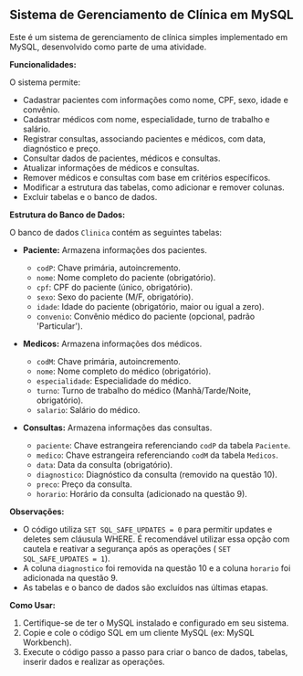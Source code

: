 ## Sistema de Gerenciamento de Clínica em MySQL

Este é um sistema de gerenciamento de clínica simples implementado em MySQL, desenvolvido como parte de uma atividade. 

**Funcionalidades:**

O sistema permite:

- Cadastrar pacientes com informações como nome, CPF, sexo, idade e convênio.
- Cadastrar médicos com nome, especialidade, turno de trabalho e salário.
- Registrar consultas, associando pacientes e médicos, com data, diagnóstico e preço.
- Consultar dados de pacientes, médicos e consultas.
- Atualizar informações de médicos e consultas.
- Remover médicos e consultas com base em critérios específicos.
- Modificar a estrutura das tabelas, como adicionar e remover colunas.
- Excluir tabelas e o banco de dados.

**Estrutura do Banco de Dados:**

O banco de dados `Clinica` contém as seguintes tabelas:

- **Paciente:** Armazena informações dos pacientes.
    - `codP`: Chave primária, autoincremento.
    - `nome`: Nome completo do paciente (obrigatório).
    - `cpf`: CPF do paciente (único, obrigatório).
    - `sexo`: Sexo do paciente (M/F, obrigatório).
    - `idade`: Idade do paciente (obrigatório, maior ou igual a zero).
    - `convenio`: Convênio médico do paciente (opcional, padrão 'Particular').

- **Medicos:** Armazena informações dos médicos.
    - `codM`: Chave primária, autoincremento.
    - `nome`: Nome completo do médico (obrigatório).
    - `especialidade`: Especialidade do médico.
    - `turno`: Turno de trabalho do médico (Manhã/Tarde/Noite, obrigatório).
    - `salario`: Salário do médico.

- **Consultas:** Armazena informações das consultas.
    - `paciente`: Chave estrangeira referenciando `codP` da tabela `Paciente`.
    - `medico`: Chave estrangeira referenciando `codM` da tabela `Medicos`.
    - `data`: Data da consulta (obrigatório).
    - `diagnostico`: Diagnóstico da consulta (removido na questão 10).
    - `preco`: Preço da consulta.
    - `horario`: Horário da consulta (adicionado na questão 9).

**Observações:**

- O código utiliza `SET SQL_SAFE_UPDATES = 0` para permitir updates e deletes sem cláusula WHERE. É recomendável utilizar essa opção com cautela e reativar a segurança após as operações ( `SET SQL_SAFE_UPDATES = 1`).
- A coluna `diagnostico` foi removida na questão 10 e a coluna `horario` foi adicionada na questão 9.
- As tabelas e o banco de dados são excluídos nas últimas etapas.

**Como Usar:**

1. Certifique-se de ter o MySQL instalado e configurado em seu sistema.
2. Copie e cole o código SQL em um cliente MySQL (ex: MySQL Workbench).
3. Execute o código passo a passo para criar o banco de dados, tabelas, inserir dados e realizar as operações.
